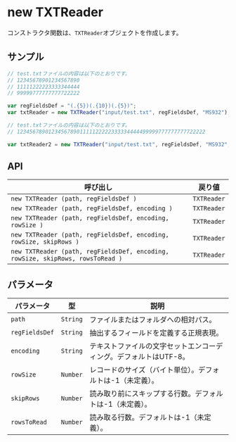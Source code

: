 # new TXTReader

コンストラクタ関数は、`TXTReader`オブジェクトを作成します。

## サンプル

```javascript
// test.txtファイルの内容は以下のとおりです。
// 12345678901234567890
// 11111222223333344444
// 99999777777777722222

var regFieldsDef = "(.{5})(.{10})(.{5})";
var txtReader = new TXTReader("input/test.txt", regFieldsDef, "MS932");

// test.txtファイルの内容は以下のとおりです。
// 123456789012345678901111122222333334444499999777777777722222

var txtReader2 = new TXTReader("input/test.txt", regFieldsDef, "MS932", 20);
```

## API

| 呼び出し | 戻り値 |
|---|---|
| `new TXTReader (path, regFieldsDef )` | `TXTReader` |
| `new TXTReader (path, regFieldsDef, encoding )` | `TXTReader` |
| `new TXTReader (path, regFieldsDef, encoding, rowSize )` | `TXTReader` |
| `new TXTReader (path, regFieldsDef, encoding, rowSize, skipRows )` | `TXTReader` |
| `new TXTReader (path, regFieldsDef, encoding, rowSize, skipRows, rowsToRead )` | `TXTReader` |

## パラメータ

| パラメータ | 型 | 説明 |
|---|---|---|
| `path` | `String` | ファイルまたはフォルダへの相対パス。 |
| `regFieldsDef` | `String` | 抽出するフィールドを定義する正規表現。 |
| `encoding` | `String` | テキストファイルの文字セットエンコーディング。デフォルトはUTF-8。 |
| `rowSize` | `Number` | レコードのサイズ（バイト単位）。デフォルトは-1（未定義）。 |
| `skipRows` | `Number` | 読み取り前にスキップする行数。デフォルトは-1（未定義）。 |
| `rowsToRead` | `Number` | 読み取る行数。デフォルトは-1（未定義）。 |